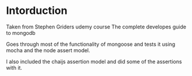 # Intorduction
Taken from Stephen Griders udemy course The complete developes guide to mongodb

Goes through most of the functionality of mongoose and tests it using mocha and the node assert model.

I also included the chaijs assertion model and did some of the assertions with it.

